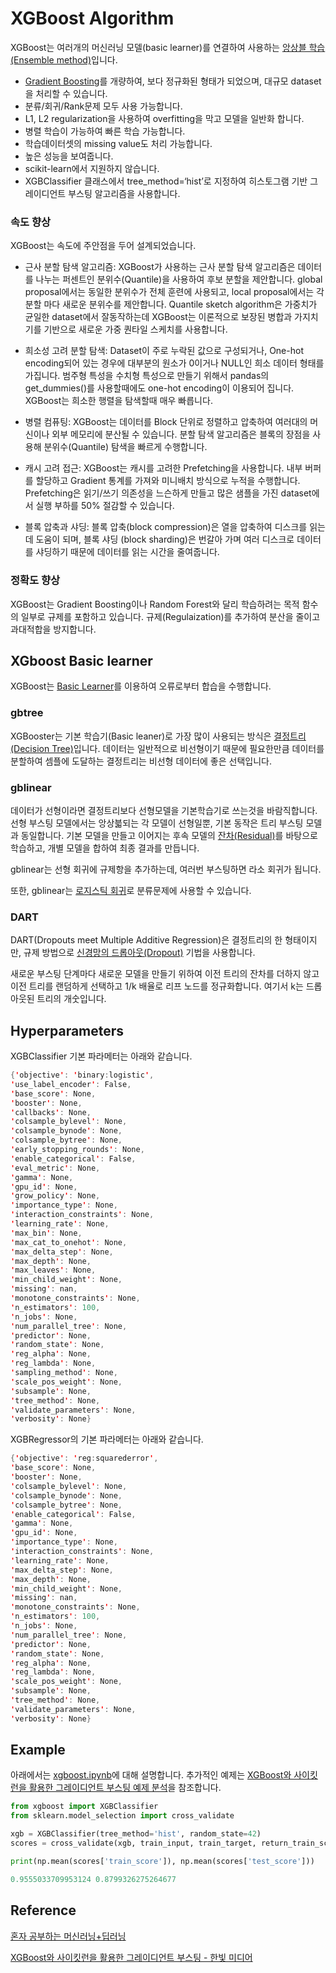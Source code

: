 # XGBoost Algorithm

XGBoost는 여러개의 머신러닝 모델(basic learner)를 연결하여 사용하는 [앙상블 학습(Ensemble method)](https://github.com/kyopark2014/ML-Algorithms/blob/main/ensemble.md)입니다. 

- [Gradient Boosting](https://github.com/kyopark2014/ML-Algorithms/blob/main/boosting.md#gradient-boosting)를 개량하여, 보다 정규화된 형태가 되었으며, 대규모 dataset을 처리할 수 있습니다.
- 분류/회귀/Rank문제 모두 사용 가능합니다.
- L1, L2 regularization을 사용하여 overfitting을 막고 모델을 일반화 합니다.
- 병렬 학습이 가능하여 빠른 학습 가능합니다.
- 학습데이터셋의 missing value도 처리 가능합니다.
- 높은 성능을 보여줍니다. 
- scikit-learn에서 지원하지 않습니다. 
- XGBClassifier 클래스에서 tree_method=‘hist’로 지정하여 히스토그램 기반 그레이디언트 부스팅 알고리즘을 사용합니다. 

### 속도 향상

XGBoost는 속도에 주안점을 두어 설계되었습니다. 

- 근사 분할 탐색 알고리즘: XGBoost가 사용하는 근사 분할 탐색 알고리즘은 데이터를 나누는 퍼센트인 분위수(Quantile)을 사용하여 후보 분할을 제안합니다. global proposal에서는 동일한 분위수가 전체 훈련에 사용되고, local proposal에서는 각 분할 마다 새로운 분위수를 제안합니다. Quantile sketch algorithm은 가중치가 균일한 dataset에서 잘동작하는데 XGBoost는 이론적으로 보장된 병합과 가지치기를 기반으로 새로운 가중 퀀타일 스케치를 사용합니다. 

- 희소성 고려 분할 탐색: Dataset이 주로 누락된 값으로 구성되거나, One-hot encoding되어 있는 경우에 대부분의 원소가 0이거나 NULL인 희소 데이터 형태를 가집니다. 범주형 특성을 수치형 특성으로 만들기 위해서 pandas의 get_dummies()를 사용할때에도 one-hot encoding이 이용되어 집니다. XGBoost는 희소한 행렬을 탐색할때 매우 빠릅니다. 

- 병렬 컴퓨팅: XGBoost는 데이터를 Block 단위로 정렬하고 압축하여 여러대의 머신이나 외부 메모리에 분산될 수 있습니다. 분할 탐색 알고리즘은 블록의 장점을 사용해 분위수(Quantile) 탐색을 빠르게 수행합니다. 

- 캐시 고려 접근: XGBoost는 캐시를 고려한 Prefetching을 사용합니다. 내부 버퍼를 할당하고 Gradient 통계를 가져와 미니배치 방식으로 누적을 수행합니다. Prefetching은 읽기/쓰기 의존성을 느슨하게 만들고 많은 샘플을 가진 dataset에서 실행 부하를 50% 절감할 수 있습니다. 

- 블록 압축과 샤딩: 블록 압축(block compression)은 열을 압축하여 디스크를 읽는데 도움이 되며, 블록 샤딩 (block sharding)은 번갈아 가며 여러 디스크로 데이터를 샤딩하기 때문에 데이터를 읽는 시간을 줄여줍니다. 


### 정확도 향상 

XGBoost는 Gradient Boosting이나 Random Forest와 달리 학습하려는 목적 함수의 일부로 규제를 포함하고 있습니다. 규제(Regulaization)를 추가하여 분산을 줄이고 과대적합을 방지합니다. 


## XGboost Basic learner

XGBoost는 [Basic Learner](https://github.com/kyopark2014/ML-Algorithms/blob/main/boosting.md#basic-learner)를 이용하여 오류로부터 
합습을 수행합니다.

### gbtree 

XGBooster는 기본 학습기(Basic leaner)로 가장 많이 사용되는 방식은 [결정트리(Decision Tree)](https://github.com/kyopark2014/ML-Algorithms/blob/main/decision-tree.md)입니다. 데이터는 일반적으로 비선형이기 때문에 필요한만큼 데이터를 분할하여 셈플에 도달하는 결정트리는 비선형 데이터에 좋은 선택입니다.

### gblinear

데이터가 선형이라면 결정트리보다 선형모델을 기본학습기로 쓰는것을 바람직합니다. 선형 부스팅 모델에서는 앙상븗되는 각 모델이 선형일뿐, 기본 동작은 트리 부스팅 모델과 동일합니다. 기본 모델을 만들고 이어지는 후속 모델의 [잔차(Residual)](https://github.com/kyopark2014/ML-Algorithms/blob/main/boosting.md#residual)를 바탕으로 학습하고, 개별 모델을 합하여 최종 결과를 만듭니다. 

gblinear는 선형 회귀에 규제항을 추가하는데, 여러번 부스팅하면 라소 회귀가 됩니다. 

또한, gblinear는 [로지스틱 회귀](https://github.com/kyopark2014/ML-Algorithms/blob/main/logistic-regression.md)로 분류문제에 사용할 수 있습니다. 

### DART

DART(Dropouts meet Multiple Additive Regression)은 결정트리의 한 형태이지만, 규제 방법으로 [신경망의 드롭아웃(Dropout)](https://github.com/kyopark2014/ML-Algorithms/blob/main/deep-learning.md#dropout) 기법을 사용합니다. 

새로운 부스팅 단계마다 새로운 모델을 만들기 위하여 이전 트리의 잔차를 더하지 않고 이전 트리를 랜덤하게 선택하고 1/k 배율로 리프 노드를 정규화합니다. 여기서 k는 드롭아웃된 트리의 개숫입니다. 

## Hyperparameters

XGBClassifier 기본 파라메터는 아래와 같습니다.
 
 ```java
{'objective': 'binary:logistic',
 'use_label_encoder': False,
 'base_score': None,
 'booster': None,
 'callbacks': None,
 'colsample_bylevel': None,
 'colsample_bynode': None,
 'colsample_bytree': None,
 'early_stopping_rounds': None,
 'enable_categorical': False,
 'eval_metric': None,
 'gamma': None,
 'gpu_id': None,
 'grow_policy': None,
 'importance_type': None,
 'interaction_constraints': None,
 'learning_rate': None,
 'max_bin': None,
 'max_cat_to_onehot': None,
 'max_delta_step': None,
 'max_depth': None,
 'max_leaves': None,
 'min_child_weight': None,
 'missing': nan,
 'monotone_constraints': None,
 'n_estimators': 100,
 'n_jobs': None,
 'num_parallel_tree': None,
 'predictor': None,
 'random_state': None,
 'reg_alpha': None,
 'reg_lambda': None,
 'sampling_method': None,
 'scale_pos_weight': None,
 'subsample': None,
 'tree_method': None,
 'validate_parameters': None,
 'verbosity': None}
 ```
 
 XGBRegressor의 기본 파라메터는 아래와 같습니다.
 
 ```java
 {'objective': 'reg:squarederror',
 'base_score': None,
 'booster': None,
 'colsample_bylevel': None,
 'colsample_bynode': None,
 'colsample_bytree': None,
 'enable_categorical': False,
 'gamma': None,
 'gpu_id': None,
 'importance_type': None,
 'interaction_constraints': None,
 'learning_rate': None,
 'max_delta_step': None,
 'max_depth': None,
 'min_child_weight': None,
 'missing': nan,
 'monotone_constraints': None,
 'n_estimators': 100,
 'n_jobs': None,
 'num_parallel_tree': None,
 'predictor': None,
 'random_state': None,
 'reg_alpha': None,
 'reg_lambda': None,
 'scale_pos_weight': None,
 'subsample': None,
 'tree_method': None,
 'validate_parameters': None,
 'verbosity': None}
 ```



## Example 

아래에서는 [xgboost.ipynb](https://github.com/kyopark2014/ML-Algorithms/blob/main/src/xgboost.ipynb)에 대해 설명합니다. 추가적인 예제는 [XGBoost와 사이킷런을 활용한 그레이디언트 부스팅 예제 분석](https://github.com/kyopark2014/ML-Algorithms/tree/main/xgboost)을 참조합니다. 

```python
from xgboost import XGBClassifier
from sklearn.model_selection import cross_validate

xgb = XGBClassifier(tree_method='hist', random_state=42)
scores = cross_validate(xgb, train_input, train_target, return_train_score=True, n_jobs=-1)

print(np.mean(scores['train_score']), np.mean(scores['test_score']))

0.9555033709953124 0.8799326275264677
```

## Reference

[혼자 공부하는 머신러닝+딥러닝](https://github.com/rickiepark/hg-mldl)

[XGBoost와 사이킷런을 활용한 그레이디언트 부스팅 - 한빛 미디어](https://github.com/rickiepark/handson-gb)
